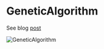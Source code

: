 GeneticAlgorithm
================

See blog [post](http://fbmnds.blogspot.de/2014/04/genetic-algorithm.html)

![GeneticAlgorithm](http://www.youtube.com/feature=player_embedded?raw=true)